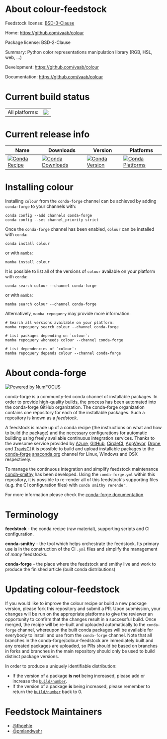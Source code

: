 About colour-feedstock
======================

Feedstock license: [BSD-3-Clause](https://github.com/conda-forge/colour-feedstock/blob/main/LICENSE.txt)

Home: https://github.com/vaab/colour

Package license: BSD-2-Clause

Summary: Python color representations manipulation library (RGB, HSL, web, ...)

Development: https://github.com/vaab/colour

Documentation: https://github.com/vaab/colour

Current build status
====================


<table><tr><td>All platforms:</td>
    <td>
      <a href="https://dev.azure.com/conda-forge/feedstock-builds/_build/latest?definitionId=4644&branchName=main">
        <img src="https://dev.azure.com/conda-forge/feedstock-builds/_apis/build/status/colour-feedstock?branchName=main">
      </a>
    </td>
  </tr>
</table>

Current release info
====================

| Name | Downloads | Version | Platforms |
| --- | --- | --- | --- |
| [![Conda Recipe](https://img.shields.io/badge/recipe-colour-green.svg)](https://anaconda.org/conda-forge/colour) | [![Conda Downloads](https://img.shields.io/conda/dn/conda-forge/colour.svg)](https://anaconda.org/conda-forge/colour) | [![Conda Version](https://img.shields.io/conda/vn/conda-forge/colour.svg)](https://anaconda.org/conda-forge/colour) | [![Conda Platforms](https://img.shields.io/conda/pn/conda-forge/colour.svg)](https://anaconda.org/conda-forge/colour) |

Installing colour
=================

Installing `colour` from the `conda-forge` channel can be achieved by adding `conda-forge` to your channels with:

```
conda config --add channels conda-forge
conda config --set channel_priority strict
```

Once the `conda-forge` channel has been enabled, `colour` can be installed with `conda`:

```
conda install colour
```

or with `mamba`:

```
mamba install colour
```

It is possible to list all of the versions of `colour` available on your platform with `conda`:

```
conda search colour --channel conda-forge
```

or with `mamba`:

```
mamba search colour --channel conda-forge
```

Alternatively, `mamba repoquery` may provide more information:

```
# Search all versions available on your platform:
mamba repoquery search colour --channel conda-forge

# List packages depending on `colour`:
mamba repoquery whoneeds colour --channel conda-forge

# List dependencies of `colour`:
mamba repoquery depends colour --channel conda-forge
```


About conda-forge
=================

[![Powered by
NumFOCUS](https://img.shields.io/badge/powered%20by-NumFOCUS-orange.svg?style=flat&colorA=E1523D&colorB=007D8A)](https://numfocus.org)

conda-forge is a community-led conda channel of installable packages.
In order to provide high-quality builds, the process has been automated into the
conda-forge GitHub organization. The conda-forge organization contains one repository
for each of the installable packages. Such a repository is known as a *feedstock*.

A feedstock is made up of a conda recipe (the instructions on what and how to build
the package) and the necessary configurations for automatic building using freely
available continuous integration services. Thanks to the awesome service provided by
[Azure](https://azure.microsoft.com/en-us/services/devops/), [GitHub](https://github.com/),
[CircleCI](https://circleci.com/), [AppVeyor](https://www.appveyor.com/),
[Drone](https://cloud.drone.io/welcome), and [TravisCI](https://travis-ci.com/)
it is possible to build and upload installable packages to the
[conda-forge](https://anaconda.org/conda-forge) [anaconda.org](https://anaconda.org/)
channel for Linux, Windows and OSX respectively.

To manage the continuous integration and simplify feedstock maintenance
[conda-smithy](https://github.com/conda-forge/conda-smithy) has been developed.
Using the ``conda-forge.yml`` within this repository, it is possible to re-render all of
this feedstock's supporting files (e.g. the CI configuration files) with ``conda smithy rerender``.

For more information please check the [conda-forge documentation](https://conda-forge.org/docs/).

Terminology
===========

**feedstock** - the conda recipe (raw material), supporting scripts and CI configuration.

**conda-smithy** - the tool which helps orchestrate the feedstock.
                   Its primary use is in the construction of the CI ``.yml`` files
                   and simplify the management of *many* feedstocks.

**conda-forge** - the place where the feedstock and smithy live and work to
                  produce the finished article (built conda distributions)


Updating colour-feedstock
=========================

If you would like to improve the colour recipe or build a new
package version, please fork this repository and submit a PR. Upon submission,
your changes will be run on the appropriate platforms to give the reviewer an
opportunity to confirm that the changes result in a successful build. Once
merged, the recipe will be re-built and uploaded automatically to the
`conda-forge` channel, whereupon the built conda packages will be available for
everybody to install and use from the `conda-forge` channel.
Note that all branches in the conda-forge/colour-feedstock are
immediately built and any created packages are uploaded, so PRs should be based
on branches in forks and branches in the main repository should only be used to
build distinct package versions.

In order to produce a uniquely identifiable distribution:
 * If the version of a package **is not** being increased, please add or increase
   the [``build/number``](https://docs.conda.io/projects/conda-build/en/latest/resources/define-metadata.html#build-number-and-string).
 * If the version of a package **is** being increased, please remember to return
   the [``build/number``](https://docs.conda.io/projects/conda-build/en/latest/resources/define-metadata.html#build-number-and-string)
   back to 0.

Feedstock Maintainers
=====================

* [@fhoehle](https://github.com/fhoehle/)
* [@pmlandwehr](https://github.com/pmlandwehr/)

